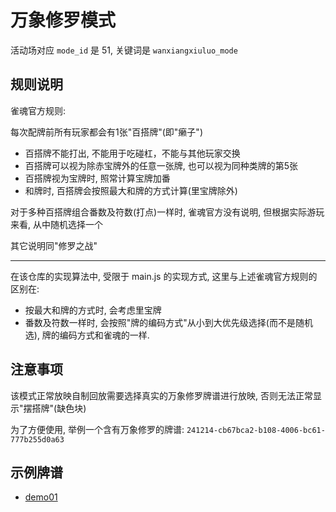# 万象修罗模式

活动场对应 `mode_id` 是 51, 关键词是 `wanxiangxiuluo_mode`

## 规则说明

雀魂官方规则: 

每次配牌前所有玩家都会有1张"百搭牌"(即"癞子")
- 百搭牌不能打出, 不能用于吃碰杠，不能与其他玩家交换
- 百搭牌可以视为除赤宝牌外的任意一张牌, 也可以视为同种类牌的第5张
- 百搭牌视为宝牌时, 照常计算宝牌加番
- 和牌时, 百搭牌会按照最大和牌的方式计算(里宝牌除外)

对于多种百搭牌组合番数及符数(打点)一样时, 雀魂官方没有说明, 但根据实际游玩来看, 从中随机选择一个

其它说明同"修罗之战"

---

在该仓库的实现算法中, 受限于 main.js 的实现方式, 这里与上述雀魂官方规则的区别在: 
- 按最大和牌的方式时, 会考虑里宝牌
- 番数及符数一样时, 会按照"牌的编码方式"从小到大优先级选择(而不是随机选), 牌的编码方式和雀魂的一样.

## 注意事项

该模式正常放映自制回放需要选择真实的万象修罗牌谱进行放映, 否则无法正常显示"摆搭牌"(缺色块)

为了方便使用, 举例一个含有万象修罗的牌谱: `241214-cb67bca2-b108-4006-bc61-777b255d0a63`

## 示例牌谱

- [demo01](demo01.js)


